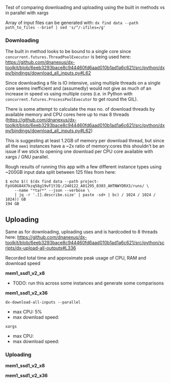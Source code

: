 Test of comparing downloading and uploading using the built in methods vs in parallel with xargs

Array of input files can be generated with: `dx find data --path path_to_files --brief | sed 's/^/-ifiles=/g'`

### Downloading
The built in method looks to be bound to a single core since `concurrent.futures.ThreadPoolExecutor` is being used here: https://github.com/dnanexus/dx-toolkit/blob/6eeb3293bace8c944460fd6aad010b1ad1a6c621/src/python/dxpy/bindings/download_all_inputs.py#L62

Since downloading a file is IO intensive, using multiple threads on a single core seems inefficient and (assumedly) would not give as much of an increase in speed vs using multiple cores (i.e. in Python with `concurrent.futures.ProcessPoolExecutor` to get round the GIL).

There is some attempt to calculate the max no. of download threads by available memory and CPU cores here up to max 8 threads (https://github.com/dnanexus/dx-toolkit/blob/6eeb3293bace8c944460fd6aad010b1ad1a6c621/src/python/dxpy/bindings/download_all_inputs.py#L62)

This is suggesting at least 1.2GB of memory per download thread, but since all the `mem1` instances have a ~2x ratio of memory:cores this shouldn't be an issue if we stick to opening one download per CPU core available with xargs / GNU parallel.

Rough results of running this app with a few different instance types using ~200GB input data split between 125 files from here:
```
$ echo $(( $(dx find data --path project-FpVG0G84X7kzq58g19vF1YJQ:/240122_A01295_0303_AHTNWYDRX3/runs/ \
    --name "*tar*" --json --verbose \
    | jq -r '.[].describe.size' | paste -sd+ | bc) / 1024 / 1024 / 1024)) GB
194 GB
```

## Uploading

Same as for downloading, uploading uses  and is hardcoded to 8 threads here: https://github.com/dnanexus/dx-toolkit/blob/6eeb3293bace8c944460fd6aad010b1ad1a6c621/src/python/scripts/dx-upload-all-outputs#L336

Recorded total time and approximate peak usage of CPU, RAM and download speed

**mem1_ssd1_v2_x8**


* TODO: run this across some instances and generate some comparisons

**mem1_ssd1_v2_x36**

`dx-download-all-inputs --parallel`
- max CPU: 5%
- max download speed:

`xargs`
- max CPU:
- max download speed:


### Uploading



**mem1_ssd1_v2_x8**




**mem1_ssd1_v2_x36**

